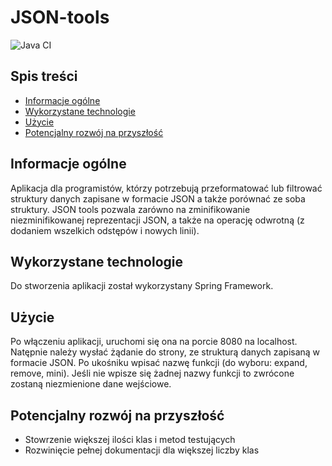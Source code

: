 
# JSON-tools
![Java CI](https://github.com/AleksandraGorska02/JSON-tools/actions/workflows/ci.yml/badge.svg)


## Spis treści
* [Informacje ogólne](#Informacje-ogólne)
* [Wykorzystane technologie](#Wykorzystane-technologie)
* [Użycie](#Użycie)
* [Potencjalny rozwój na przyszłość](#Potencjalny-rozwój-na-przyszłość)


## Informacje ogólne
Aplikacja dla programistów, którzy potrzebują przeformatować lub filtrować struktury danych zapisane w formacie JSON a także porównać ze soba struktury. JSON tools pozwala zarówno na zminifikowanie niezminifikowanej reprezentacji JSON, a także na operację odwrotną (z dodaniem wszelkich odstępów i nowych linii).

## Wykorzystane technologie
Do stworzenia aplikacji został wykorzystany Spring Framework.

## Użycie
Po włączeniu aplikacji, uruchomi się ona na porcie 8080 na localhost.
Natępnie należy wysłać żądanie do strony, ze strukturą danych zapisaną w formacie JSON. Po ukośniku wpisać nazwę funkcji (do wyboru: expand, remove, mini). Jeśli nie wpisze się żadnej nazwy funkcji to zwrócone zostaną niezmienione dane wejściowe.

## Potencjalny rozwój na przyszłość
* Stowrzenie większej ilości klas i metod testujących
* Rozwinięcie pełnej dokumentacji dla większej liczby klas
